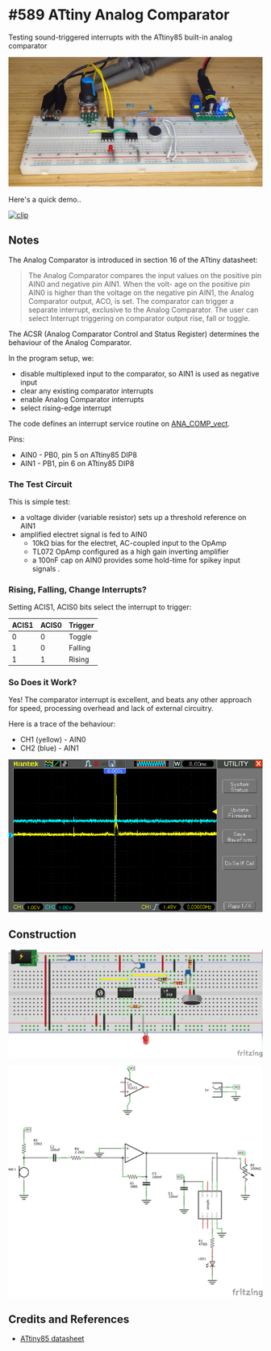 # #589 ATtiny Analog Comparator

Testing sound-triggered interrupts with the ATtiny85 built-in analog comparator

![Build](./assets/AnalogComparator_build.jpg?raw=true)

Here's a quick demo..

[![clip](https://img.youtube.com/vi/2-oTDrHCTfA/0.jpg)](https://www.youtube.com/watch?v=2-oTDrHCTfA)

## Notes

The Analog Comparator is introduced in section 16 of the ATtiny datasheet:

> The Analog Comparator compares the input values on the positive pin AIN0 and negative pin AIN1. When the volt- age on the positive pin AIN0 is higher than the voltage on the negative pin AIN1, the Analog Comparator output, ACO, is set. The comparator can trigger a separate interrupt, exclusive to the Analog Comparator. The user can select Interrupt triggering on comparator output rise, fall or toggle.

The ACSR (Analog Comparator Control and Status Register) determines the behaviour of the Analog Comparator.

In the program setup, we:

* disable multiplexed input to the comparator, so AIN1 is used as negative input
* clear any existing comparator interrupts
* enable Analog Comparator interrupts
* select rising-edge interrupt

The code defines an interrupt service routine on [ANA_COMP_vect](http://www.nongnu.org/avr-libc/user-manual/group__avr__interrupts.html).

Pins:

* AIN0 - PB0, pin 5 on ATtiny85 DIP8
* AIN1 - PB1, pin 6 on ATtiny85 DIP8

### The Test Circuit

This is simple test:

* a voltage divider (variable resistor) sets up a threshold reference on AIN1
* amplified electret signal is fed to AIN0
  - 10kΩ bias for the electret, AC-coupled input to the OpAmp
  - TL072 OpAmp configured as a high gain inverting amplifier
  - a 100nF cap on AIN0 provides some hold-time for spikey input signals
.

### Rising, Falling, Change Interrupts?

Setting ACIS1, ACIS0 bits select the interrupt to trigger:

| ACIS1 | ACIS0 | Trigger |
|-------|-------|---------|
|  0    | 0     | Toggle  |
|  1    | 0     | Falling |
|  1    | 1     | Rising  |


### So Does it Work?

Yes! The comparator interrupt is excellent, and beats any other approach for speed, processing overhead and lack of external circuitry.

Here is a trace of the behaviour:

* CH1 (yellow) - AIN0
* CH2 (blue) - AIN1

![scope](./assets/scope.gif?raw=true)

## Construction

![Breadboard](./assets/AnalogComparator_bb.jpg?raw=true)

![Schematic](./assets/AnalogComparator_schematic.jpg?raw=true)


## Credits and References

* [ATtiny85 datasheet](https://www.microchip.com/en-us/product/ATTINY85)

